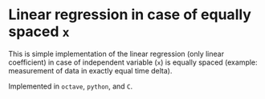 # Linear regression in case of equally spaced `x`

This is simple implementation of the linear regression (only linear coefficient) in case of
independent variable (`x`) is equally spaced (example: measurement of data in exactly equal
        time delta).

Implemented in `octave`, `python`, and `C`.
